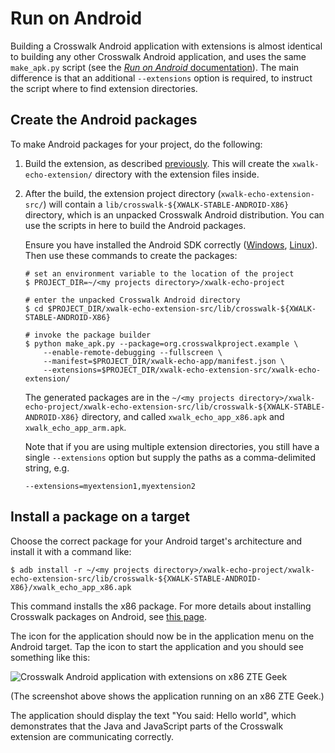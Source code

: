 # Run on Android

Building a Crosswalk Android application with extensions is almost identical to building any other Crosswalk Android application, and uses the same `make_apk.py` script (see the [*Run on Android* documentation](/documentation/getting_started/run_on_android.html)). The main difference is that an additional `--extensions` option is required, to instruct the script where to find extension directories.

## Create the Android packages

To make Android packages for your project, do the following:

1.  Build the extension, as described [previously](/documentation/android_extensions/write_an_extension/build_the_extension.html). This will create the `xwalk-echo-extension/` directory with the extension files inside.

2.  After the build, the extension project directory (`xwalk-echo-extension-src/`) will contain a `lib/crosswalk-${XWALK-STABLE-ANDROID-X86}` directory, which is an unpacked Crosswalk Android distribution. You can use the scripts in here to build the Android packages.

    Ensure you have installed the Android SDK correctly ([Windows](/documentation/getting_started/windows_host_setup/install-the-android-sdk.html), [Linux](/documentation/getting_started/linux_host_setup/install-the-android-sdk.html)). Then use these commands to create the packages:

        # set an environment variable to the location of the project
        $ PROJECT_DIR=~/<my projects directory>/xwalk-echo-project

        # enter the unpacked Crosswalk Android directory
        $ cd $PROJECT_DIR/xwalk-echo-extension-src/lib/crosswalk-${XWALK-STABLE-ANDROID-X86}

        # invoke the package builder
        $ python make_apk.py --package=org.crosswalkproject.example \
            --enable-remote-debugging --fullscreen \
            --manifest=$PROJECT_DIR/xwalk-echo-app/manifest.json \
            --extensions=$PROJECT_DIR/xwalk-echo-extension-src/xwalk-echo-extension/

    The generated packages are in the `~/<my projects directory>/xwalk-echo-project/xwalk-echo-extension-src/lib/crosswalk-${XWALK-STABLE-ANDROID-X86}` directory, and called `xwalk_echo_app_x86.apk` and `xwalk_echo_app_arm.apk`.

    Note that if you are using multiple extension directories, you still have a single `--extensions` option but supply the paths as a comma-delimited string, e.g.

        --extensions=myextension1,myextension2

## Install a package on a target

Choose the correct package for your Android target's architecture and install it with a command like:

    $ adb install -r ~/<my projects directory>/xwalk-echo-project/xwalk-echo-extension-src/lib/crosswalk-${XWALK-STABLE-ANDROID-X86}/xwalk_echo_app_x86.apk

This command installs the x86 package. For more details about installing Crosswalk packages on Android, see [this page](/documentation/getting_started/run_on_android.html).

The icon for the application should now be in the application menu on the Android target. Tap the icon to start the application and you should see something like this:

![Crosswalk Android application with extensions on x86 ZTE Geek](/assets/android-extensions-x86.png)

(The screenshot above shows the application running on an x86 ZTE Geek.)

The application should display the text "You said: Hello world", which demonstrates that the Java and JavaScript parts of the Crosswalk extension are communicating correctly.
